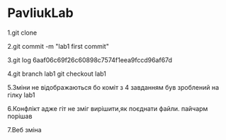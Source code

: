 # PavliukLab
1.git clone

2.git commit -m "lab1 first commit"

3.git log 6aaf06c69f26c60898c7574f1eea9fccd96af67d

4.git branch lab1 git checkout lab1

5.Зміни не відображаються бо коміт з 4 завданням був зроблений на гілку lab1

6.Конфлікт адже гіт не зміг вирішити,як поєднати файли. пайчарм порішав

7.Веб зміна
